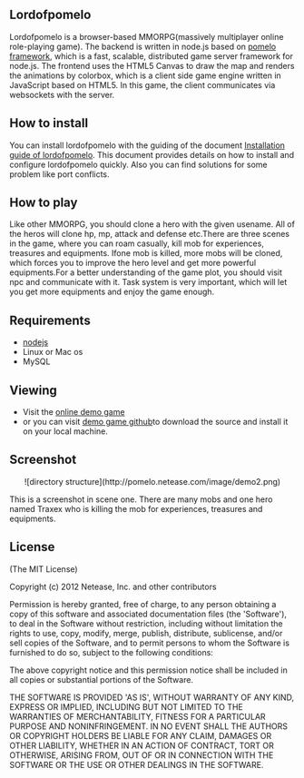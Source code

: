 ## Lordofpomelo

Lordofpomelo is a browser-based MMORPG(massively multiplayer online role-playing game). 
The backend is written in node.js based on [pomelo framework](https://github.com/NetEase/pomelo/wiki/Introduction-to-pomelo), 
which is a fast, scalable, distributed game server framework for node.js. 
The frontend uses the HTML5 Canvas to draw the map and renders the animations by colorbox, 
which is a client side game engine written in JavaScript based on HTML5. In this game, 
the client communicates via websockets with the server. 

## How to install

You can install lordofpomelo with the guiding of the document 
[Installation guide of lordofpomelo](https://github.com/NetEase/pomelo/wiki/Installation-guide-of-lordofpomelo).
This document provides details on how to install and configure lordofpomelo quickly. Also you can find solutions
for some problem like port conflicts.

## How to play

Like other MMORPG, you should clone a hero with the given usename. All of the heros will clone hp, mp, attack and defense etc.There are three scenes in the game, where you can roam casually, kill mob for experiences, treasures and equipments. Ifone mob is killed, more mobs will be cloned, which forces you to improve the hero level and get more powerful equipments.For a better understanding of the game plot, you should visit npc and communicate with it. Task system is very important, which will let you get more equipments and enjoy the game enough.

## Requirements

* [nodejs](http://nodejs.org/)
* Linux or Mac os
* MySQL

## Viewing

 * Visit the [online demo game](http://nodejs.netease.com/lordofpomelo)
 * or you can visit [demo game github](http://github.com/node-pomelo/lordofpomelo)to download the source and install it on your local machine.

## Screenshot

<center>
![directory structure](http://pomelo.netease.com/image/demo2.png)
</center>

This is a screenshot in scene one. There are many mobs and one hero named Traxex who is killing the mob for experiences, treasures and equipments.


## License

(The MIT License)

Copyright (c) 2012 Netease, Inc. and other contributors

Permission is hereby granted, free of charge, to any person obtaining
a copy of this software and associated documentation files (the
'Software'), to deal in the Software without restriction, including
without limitation the rights to use, copy, modify, merge, publish,
distribute, sublicense, and/or sell copies of the Software, and to
permit persons to whom the Software is furnished to do so, subject to
the following conditions:

The above copyright notice and this permission notice shall be
included in all copies or substantial portions of the Software.

THE SOFTWARE IS PROVIDED 'AS IS', WITHOUT WARRANTY OF ANY KIND,
EXPRESS OR IMPLIED, INCLUDING BUT NOT LIMITED TO THE WARRANTIES OF
MERCHANTABILITY, FITNESS FOR A PARTICULAR PURPOSE AND NONINFRINGEMENT.
IN NO EVENT SHALL THE AUTHORS OR COPYRIGHT HOLDERS BE LIABLE FOR ANY
CLAIM, DAMAGES OR OTHER LIABILITY, WHETHER IN AN ACTION OF CONTRACT,
TORT OR OTHERWISE, ARISING FROM, OUT OF OR IN CONNECTION WITH THE
SOFTWARE OR THE USE OR OTHER DEALINGS IN THE SOFTWARE.
